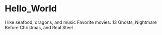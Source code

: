 # Hello_World
I like seafood, dragons, and music
Favorite movies: 13 Ghosts, Nightmare Before Christmas, and Real Steel
